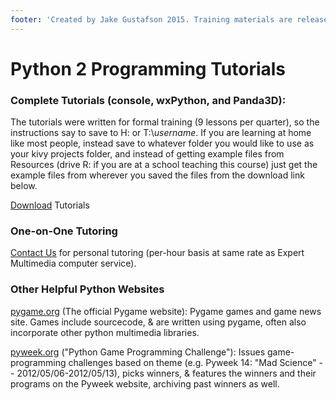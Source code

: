 ```yaml
---
footer: 'Created by Jake Gustafson 2015. Training materials are released under the [Creative Commons Attribution Sharealike 3.0](https://creativecommons.org/licenses/by-sa/3.0/us/) license.'
---
```


# Python 2 Programming Tutorials

### Complete Tutorials (console, wxPython, and Panda3D):

The tutorials were written for formal training (9 lessons per quarter),
so the instructions say to save to H: or T:\\_username_. If you are
learning at home like most people, instead save to whatever folder you
would like to use as your kivy projects folder, and instead of getting
example files from Resources (drive R: if you are at a school teaching
this course) just get the example files from wherever you saved the
files from the download link below.

[Download](https://expertmultimedia.com/usingpython-old/py2resources)
Tutorials

### One-on-One Tutoring

[Contact
Us](http://www.expertmultimedia.com/index.php?htmlref=contact.html) for
personal tutoring (per-hour basis at same rate as Expert Multimedia
computer service).

### Other Helpful Python Websites

[pygame.org](http://www.pygame.org/) (The official Pygame website):
Pygame games and game news site. Games include sourcecode, & are
written using pygame, often also incorporate other python multimedia
libraries.

[pyweek.org](http://www.pyweek.org/) ("Python Game Programming
Challenge"): Issues game-programming challenges based on theme (e.g.
Pyweek 14: "Mad Science" -- 2012/05/06-2012/05/13), picks winners, &
features the winners and their programs on the Pyweek website,
archiving past winners as well.
